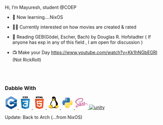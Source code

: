 <!--<h2 align="center">Looking for something</h2>

<p align="center">
<img align="center" src="./assets/bumble-bee-sus.gif"/>
</p>
-->









<!--I use NixOS BTW!  -->
<!--*... said ex-Arch User casually.*-->

Hi, I’m Mayuresh, student @COEP
- 🌱 Now learning....NixOS
- 👨‍💻 Currently interested on how movies are created & rated
- 📖 Reading GEB(Gödel, Escher, Bach) by Douglas R. Hofstadter ( If anyone has exp in any of this field , I am open for discussion )  


- 📺 Make your Day
https://www.youtube.com/watch?v=Kk1hNGbEGRI
(Not RickRoll)

<br><br>

<h3 align="left">Dabble With</h3>
<p align="left"> <a href="https://www.w3schools.com/cpp/" target="_blank" rel="noreferrer"> <img src="https://raw.githubusercontent.com/devicons/devicon/master/icons/cplusplus/cplusplus-original.svg" alt="cplusplus" width="40" height="40"/> </a> <a href="https://www.w3schools.com/css/" target="_blank" rel="noreferrer"> <img src="https://raw.githubusercontent.com/devicons/devicon/master/icons/css3/css3-original-wordmark.svg" alt="css3" width="40" height="40"/> </a> <a href="https://www.w3.org/html/" target="_blank" rel="noreferrer"> <img src="https://raw.githubusercontent.com/devicons/devicon/master/icons/html5/html5-original-wordmark.svg" alt="html5" width="40" height="40"/> </a> <a href="https://www.linux.org/" target="_blank" rel="noreferrer"> <img src="https://raw.githubusercontent.com/devicons/devicon/master/icons/linux/linux-original.svg" alt="linux" width="40" height="40"/> </a> <a href="https://www.python.org" target="_blank" rel="noreferrer"> <img src="https://raw.githubusercontent.com/devicons/devicon/master/icons/python/python-original.svg" alt="python" width="40" height="40"/> </a> <a href="https://sass-lang.com" target="_blank" rel="noreferrer"> <img src="https://raw.githubusercontent.com/devicons/devicon/master/icons/sass/sass-original.svg" alt="sass" width="40" height="40"/> </a> <a href="https://unity.com/" target="_blank" rel="noreferrer"> <img src="https://www.vectorlogo.zone/logos/unity3d/unity3d-icon.svg" alt="unity" width="40" height="40"/> </a> </p>

Update: Back to Arch (...from NixOS) 

<!---
jd1t25/jd1t25 is a ✨ special ✨ repository because its `README.md` (this file) appears on your GitHub profile.
You can click the Preview link to take a look at your changes.
--->
